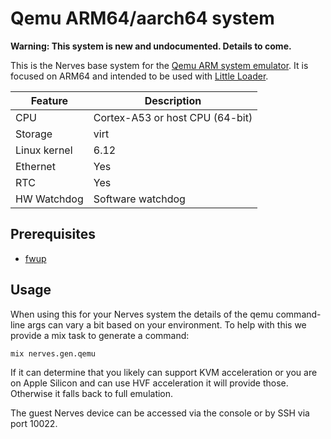 # Qemu ARM64/aarch64 system

**Warning: This system is new and undocumented. Details to come.**

This is the Nerves base system for the [Qemu ARM system emulator](https://www.qemu.org/docs/master/system/target-arm.html). It is focused on ARM64 and intended to be used with [Little Loader](https://github.com/fhunleth/little_loader).

| Feature        | Description                                                 |
| -------------- | ----------------------------------------------------------- |
| CPU            | Cortex-A53 or host CPU (64-bit)                             |
| Storage        | virt                                                        |
| Linux kernel   | 6.12                                                        |
| Ethernet       | Yes                                                         |
| RTC            | Yes                                                         |
| HW Watchdog    | Software watchdog                                           |

## Prerequisites

- [fwup](https://github.com/fwup-home/fwup)

## Usage

When using this for your Nerves system the details of the qemu command-line args can vary a bit based on your environment. To help with this we provide a mix task to generate a command:

```
mix nerves.gen.qemu
```

If it can determine that you likely can support KVM acceleration or you are on Apple Silicon and can use HVF acceleration it will provide those. Otherwise it falls back to full emulation.

The guest Nerves device can be accessed via the console or by SSH via port 10022.
